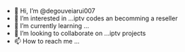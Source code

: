 - 👋 Hi, I’m @degouveiarui007
- 👀 I’m interested in ...iptv codes an becomming a reseller
- 🌱 I’m currently learning ...
- 💞️ I’m looking to collaborate on ...iptv projects
- 📫 How to reach me ...

<!---
degouveiarui007/degouveiarui007 is a ✨ special ✨ repository because its `README.md` (this file) appears on your GitHub profile.
You can click the Preview link to take a look at your changes.
--->
